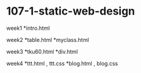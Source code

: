# 107-1-static-web-design

week1
*intro.html

week2
*table.html
*myclass.html

week3
*tku60.html
*div.html

week4
*ttt.html , ttt.css
*blog.html , blog.css